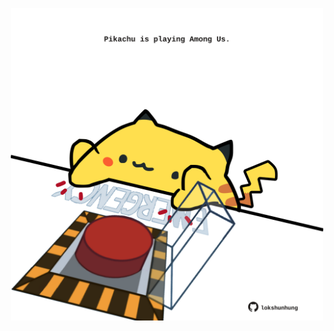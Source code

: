 <!-- built at 24/10/2023, 11:00:45 UTC -->
<p align="center">
  <img width="500" height="500" src="./ReadmeImage.svg">
</p>
